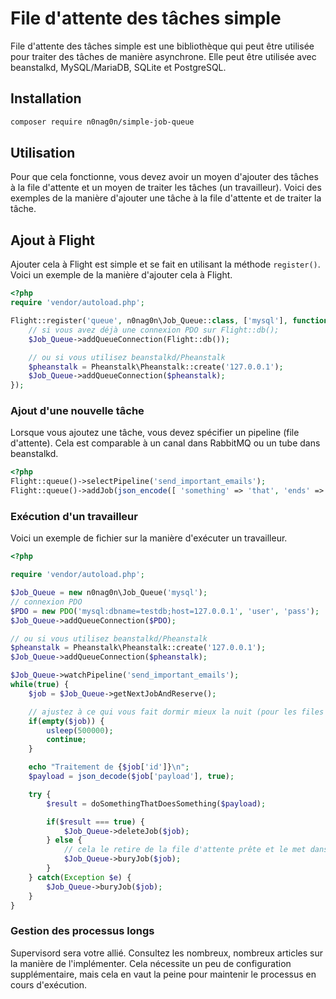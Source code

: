 # File d'attente des tâches simple

File d'attente des tâches simple est une bibliothèque qui peut être utilisée pour traiter des tâches de manière asynchrone. Elle peut être utilisée avec beanstalkd, MySQL/MariaDB, SQLite et PostgreSQL.

## Installation
```bash
composer require n0nag0n/simple-job-queue
```

## Utilisation

Pour que cela fonctionne, vous devez avoir un moyen d'ajouter des tâches à la file d'attente et un moyen de traiter les tâches (un travailleur). Voici des exemples de la manière d'ajouter une tâche à la file d'attente et de traiter la tâche.


## Ajout à Flight

Ajouter cela à Flight est simple et se fait en utilisant la méthode `register()`. Voici un exemple de la manière d'ajouter cela à Flight.

```php
<?php
require 'vendor/autoload.php';

Flight::register('queue', n0nag0n\Job_Queue::class, ['mysql'], function($Job_Queue) {
	// si vous avez déjà une connexion PDO sur Flight::db();
	$Job_Queue->addQueueConnection(Flight::db());

	// ou si vous utilisez beanstalkd/Pheanstalk
	$pheanstalk = Pheanstalk\Pheanstalk::create('127.0.0.1');
	$Job_Queue->addQueueConnection($pheanstalk);
});
```

### Ajout d'une nouvelle tâche

Lorsque vous ajoutez une tâche, vous devez spécifier un pipeline (file d'attente). Cela est comparable à un canal dans RabbitMQ ou un tube dans beanstalkd.

```php
<?php
Flight::queue()->selectPipeline('send_important_emails');
Flight::queue()->addJob(json_encode([ 'something' => 'that', 'ends' => 'up', 'a' => 'string' ]));
```

### Exécution d'un travailleur

Voici un exemple de fichier sur la manière d'exécuter un travailleur.
```php
<?php

require 'vendor/autoload.php';

$Job_Queue = new n0nag0n\Job_Queue('mysql');
// connexion PDO
$PDO = new PDO('mysql:dbname=testdb;host=127.0.0.1', 'user', 'pass');
$Job_Queue->addQueueConnection($PDO);

// ou si vous utilisez beanstalkd/Pheanstalk
$pheanstalk = Pheanstalk\Pheanstalk::create('127.0.0.1');
$Job_Queue->addQueueConnection($pheanstalk);

$Job_Queue->watchPipeline('send_important_emails');
while(true) {
	$job = $Job_Queue->getNextJobAndReserve();

	// ajustez à ce qui vous fait dormir mieux la nuit (pour les files d'attente de base de données uniquement, beanstalkd n'a pas besoin de cette instruction if)
	if(empty($job)) {
		usleep(500000);
		continue;
	}

	echo "Traitement de {$job['id']}\n";
	$payload = json_decode($job['payload'], true);

	try {
		$result = doSomethingThatDoesSomething($payload);

		if($result === true) {
			$Job_Queue->deleteJob($job);
		} else {
			// cela le retire de la file d'attente prête et le met dans une autre file d'attente qui peut être récupérée et "repoussée" plus tard.
			$Job_Queue->buryJob($job);
		}
	} catch(Exception $e) {
		$Job_Queue->buryJob($job);
	}
}
```

### Gestion des processus longs

Supervisord sera votre allié. Consultez les nombreux, nombreux articles sur la manière de l'implémenter. Cela nécessite un peu de configuration supplémentaire, mais cela en vaut la peine pour maintenir le processus en cours d'exécution.